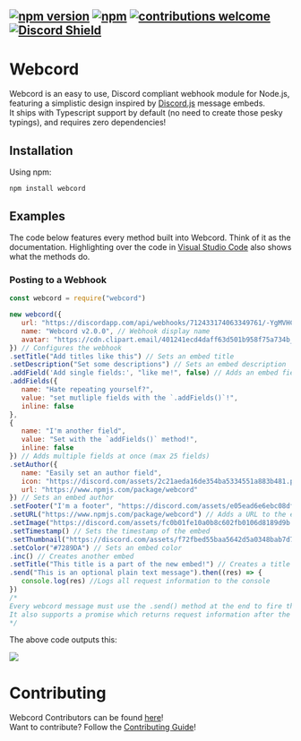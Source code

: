 [![npm version](https://badge.fury.io/js/webcord.svg)](https://www.npmjs.com/package/webcord)
[![npm](https://img.shields.io/npm/dm/Webcord)](https://www.npmjs.com/package/webcord)
[![contributions welcome](https://img.shields.io/badge/contributions-welcome-brightgreen.svg?style=flat)](https://github.com/ITS-NIGHTOWL/Webcord/issues)
[![Discord Shield](https://discord.com/api/guilds/687072684819087533/widget.png?style=shield)](https://discord.gg/R9N24NW)
--------------------------------------------------------------------------------------------		
# Webcord		
Webcord is an easy to use, Discord compliant webhook module for Node.js, featuring a simplistic design inspired by [Discord.js](https://discord.js.org/#/) message embeds.<br>
It ships with Typescript support by default (no need to create those pesky typings), and requires zero dependencies!

## Installation		

Using npm:

```shell
npm install webcord		
 ```		

## Examples

The code below features every method built into Webcord. Think of it as the documentation.
Highlighting over the code in [Visual Studio Code](https://code.visualstudio.com/) also shows what the methods do.
### Posting to a Webhook
 ```js		
const webcord = require("webcord")

new webcord({
    url: "https://discordapp.com/api/webhooks/712433174063349761/-YgMVHCyQlfxval8rwJYO79CuJjrIj1jwAqePLluBgfQseU0FFH1GhEeiJf8bxnmfWOQ", // Discord webhook url
    name: "Webcord v2.0.0", // Webhook display name
    avatar: "https://cdn.clipart.email/401241ecd4daff63d501b958f75a734b_discord-logo-icon-293532-free-icons-library_250-250.png" // Webhook display avatar
}) // Configures the webhook
.setTitle("Add titles like this") // Sets an embed title
.setDescription("Set some descriptions") // Sets an embed description
.addField('Add single fields:', "like me!", false) // Adds an embed field (max 25 fields)
.addFields({
    name: "Hate repeating yourself?",
    value: "set mutliple fields with the `.addFields()`!",
    inline: false
},
{
    name: "I'm another field",
    value: "Set with the `addFields()` method!",
    inline: false
}) // Adds multiple fields at once (max 25 fields)
.setAuthor({
    name: "Easily set an author field",
    icon: "https://discord.com/assets/2c21aeda16de354ba5334551a883b481.png",
    url: "https://www.npmjs.com/package/webcord"
}) // Sets an embed author
.setFooter("I'm a footer", "https://discord.com/assets/e05ead6e6ebc08df9291738d0aa6986d.png") // Sets an embed footer
.setURL("https://www.npmjs.com/package/webcord") // Adds a URL to the embeds title
.setImage("https://discord.com/assets/fc0b01fe10a0b8c602fb0106d8189d9b.png") // Sets the image of the embed
.setTimestamp() // Sets the timestamp of the embed
.setThumbnail("https://discord.com/assets/f72fbed55baa5642d5a0348bab7d7226.png")
.setColor("#7289DA") // Sets an embed color
.inc() // Creates another embed
.setTitle("This title is a part of the new embed!") // Creates a title on the new embed
.send("This is an optional plain text message").then((res) => {
    console.log(res) //Logs all request information to the console
}) 
/*
 Every webcord message must use the .send() method at the end to fire the POST request.
 It also supports a promise which returns request information after the POST request is sent out.
*/
 ```
The above code outputs this:

<img src='https://media.discordapp.net/attachments/712436922290536448/712448785648844850/preview.png'>		

# Contributing		
Webcord Contributors can be found [here](https://github.com/ITS-NIGHTOWL/Webcord/graphs/contributors)!		
Want to contribute? Follow the [Contributing Guide](https://github.com/ITS-NIGHTOWL/Webcord/blob/master/CONTRIBUTING.md)!		
